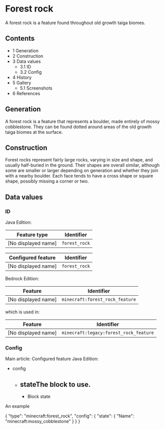 # Forest rock
A forest rock is a feature found throughout old growth taiga biomes.

## Contents
- 1 Generation
- 2 Construction
- 3 Data values
	- 3.1 ID
	- 3.2 Config
- 4 History
- 5 Gallery
	- 5.1 Screenshots
- 6 References

## Generation
A forest rock is a feature that represents a boulder, made entirely of mossy cobblestone. They can be found dotted around areas of the old growth taiga biomes at the surface.

## Construction
Forest rocks represent fairly large rocks, varying in size and shape, and usually half-buried in the ground. Their shapes are overall similar, although some are smaller or larger depending on generation and whether they join with a nearby boulder. Each face tends to have a cross shape or square shape, possibly missing a corner or two.

## Data values
### ID
Java Edition:

| Feature type        | Identifier    |
|---------------------|---------------|
| [No displayed name] | `forest_rock` |

| Configured feature  | Identifier    |
|---------------------|---------------|
| [No displayed name] | `forest_rock` |

Bedrock Edition:

| Feature             | Identifier                      |
|---------------------|---------------------------------|
| [No displayed name] | `minecraft:forest_rock_feature` |

which is used in:

| Feature             | Identifier                             |
|---------------------|----------------------------------------|
| [No displayed name] | `minecraft:legacy:forest_rock_feature` |

### Config
Main article: Configured feature
Java Edition:

- config
	- stateThe block to use.
		- 
		- Block state


An example

{
  "type": "minecraft:forest_rock",
  "config": {
    "state": {
      "Name": "minecraft:mossy_cobblestone"
    }
  }
}



